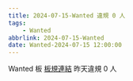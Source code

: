 ```yaml
---
title: 2024-07-15-Wanted 違規 0 人
tags:
    - Wanted
abbrlink: 2024-07-15-Wanted
date: Wanted-2024-07-15 12:00:00
---
```

Wanted 板 [板規連結](https://www.ptt.cc/bbs/Wanted/M.1608829773.A.D3B.html)
昨天違規 0 人
